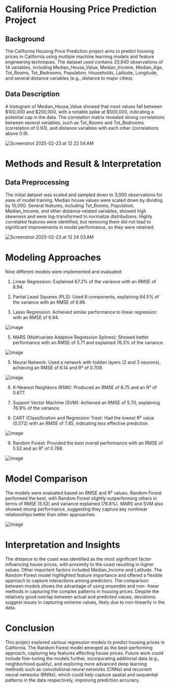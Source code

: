 # California Housing Price Prediction Project

## Background
The California Housing Price Prediction project aims to predict housing prices in
California using multiple machine learning models and feature engineering techniques.
The dataset used contains 20,640 observations of 14 variables, including
Median_House_Value, Median_Income, Median_Age, Tot_Rooms, Tot_Bedrooms,
Population, Households, Latitude, Longitude, and several distance variables (e.g.,
distance to major cities).

## Data Description
A histogram of Median_House_Value showed that most values fall between $100,000
and $200,000, with a notable spike at $500,000, indicating a potential cap in the data.
The correlation matrix revealed strong correlations between several variables, such as
Tot_Rooms and Tot_Bedrooms (correlation of 0.93), and distance variables with each
other (correlations above 0.9).

![Screenshot 2025-02-23 at 12 22 54 AM](https://github.com/user-attachments/assets/97524914-8692-49c7-8ef6-2dabc7c4c1e1)

# Methods and Result & Interpretation
## Data Preprocessing
The initial dataset was scaled and sampled down to 3,000 observations for ease of
model training. Median house values were scaled down by dividing by 10,000. Several
features, including Tot_Rooms, Population, Median_Income, and other distance-related
variables, showed high skewness and were log-transformed to normalize distributions.
Highly correlated features were identified, but removing them did not lead to significant
improvements in model performance, so they were retained.

![Screenshot 2025-02-23 at 12 24 03 AM](https://github.com/user-attachments/assets/4ba8662d-ca5e-4f1d-aefd-ad64766d07b6)


# Modeling Approaches
Nine different models were implemented and evaluated:
1) Linear Regression: Explained 67.2% of the variance with an RMSE of 6.94.


2) Partial Least Squares (PLS): Used 8 components, explaining 64.5% of the variance
with an RMSE of 6.96.

3) Lasso Regression: Achieved similar performance to linear regression with an RMSE
of 6.94.

![image](https://github.com/user-attachments/assets/10fe8f01-1f1d-451d-9396-15eb8e14c2c1)


5) MARS (Multivariate Adaptive Regression Splines): Showed better performance
with an RMSE of 5.71 and explained 76.3% of the variance.

![image](https://github.com/user-attachments/assets/df88c370-e3c9-4b6c-8284-92b2d7c8338a)


5) Neural Network: Used a network with hidden layers (2 and 3 neurons), achieving an
RMSE of 6.14 and R² of 0.709.

![image](https://github.com/user-attachments/assets/622de024-3005-4df9-a4ca-53e4c981a94e)

6) K-Nearest Neighbors (KNN): Produced an RMSE of 6.75 and an R² of 0.677.

7) Support Vector Machine (SVM): Achieved an RMSE of 5.70, explaining 76.9% of
the variance.

8) CART (Classification and Regression Tree): Had the lowest R² value (0.572) with
an RMSE of 7.45, indicating less effective prediction.

![image](https://github.com/user-attachments/assets/cc1e103d-0c0a-413d-8427-c2f31b9ce00b)

9) Random Forest: Provided the best overall performance with an RMSE of 5.52 and
an R² of 0.768.

![image](https://github.com/user-attachments/assets/eac52993-801f-40f0-b5eb-21de1c7600c0)


# Model Comparison
The models were evaluated based on RMSE and R² values. Random Forest performed
the best, with Random Forest slightly outperforming others in terms of RMSE (5.52) and
variance explained (76.8%). MARS and SVM also showed strong performance,
suggesting they capture key nonlinear relationships better than other approaches.

![image](https://github.com/user-attachments/assets/a401bd2b-d043-4d7a-a5b2-8a8eb0076f17)

# Interpretation and Insights
The distance to the coast was identified as the most significant factor influencing house
prices, with proximity to the coast resulting in higher values. Other important factors
included Median_Income and Latitude. The Random Forest model highlighted feature
importance and offered a flexible approach to capture interactions among predictors.
The comparison between models shows the advantage of using ensemble and non-
linear methods in capturing the complex patterns in housing prices. Despite the
relatively good overlap between actual and predicted values, deviations suggest issues
in capturing extreme values, likely due to non-linearity in the data.

# Conclusion
This project explored various regression models to predict housing prices in California.
The Random Forest model emerged as the best-performing approach, capturing key
features affecting house prices. Future work could include fine-tuning the models
further, incorporating additional data (e.g., neighborhood quality), and exploring more
advanced deep learning methods such as convolutional neural networks (CNNs) and
recurrent neural networks (RNNs), which could help capture spatial and sequential
patterns in the data respectively, improving prediction accuracy.

